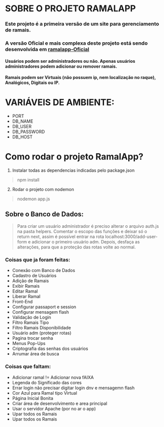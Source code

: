 # **SOBRE O PROJETO RAMALAPP**
### Este projeto é a primeira versão de um site para gerenciamento de ramais.
### A versão Oficial e mais complexa deste projeto está sendo desenvolvida em [ramalapp-Oficial](https://github.com/BarbaraZamperete/ramalApp-Oficial)  
#### Usuários podem ser administradores ou não. Apenas usuários administradores podem adicionar ou remover ramais. 
#### Ramais podem ser Virtuais (não possuem ip, nem localização no raque), Analógicos, Digitais ou IP.

# VARIÁVEIS DE AMBIENTE:
- PORT
- DB_NAME
- DB_USER
- DB_PASSWORD
- DB_HOST


# **Como rodar o projeto RamalApp?**
1. Instalar todas as dependencias indicadas pelo package.json
> npm install

2. Rodar o projeto com nodemon
> nodemon app.js

## **Sobre o Banco de Dados:**
> Para criar um usuário administrador é preciso alterar o arquivo auth.js na pasta helpers. Comentar o escopo das funções e deixar só o return next, assim é possível entrar na rota localhost:3000/add-user-form e adicionar o primeiro usuário adm. Depois, desfaça as alterações, para que a proteção das rotas volte ao normal. 



### Coisas que ja foram feitas:
- Conexão com Banco de Dados
- Cadastro de Usuários
- Adição de Ramais
- Exibir Ramais
- Editar Ramal
- Liberar Ramal
- Front-End
- Configurar passaport e session
- Configurar mensagem flash
- Validação de Login
- Filtro Ramais Tipo
- Filtro Ramais Disponibilidade
- Usuário adm (proteger rotas)
- Pagina trocar senha
- Menus Pop-Ups
- Criptografia das senhas dos usuários
- Arrumar área de busca

### Coisas que faltam:
- Adicionar ramal != Adicionar nova fAIXA
- Legenda do Significado das cores
- Errar login não precisar digitar login dnv e mensagemn flash
- Cor Azul para Ramal tipo Virtual
- Página Inicial Bonita
- Criar área de desenvolvimento e area principal
- Usar o servidor Apache (por no ar o app)
- Upar todos os Ramais
- Upar todos os Ramais